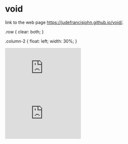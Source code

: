 # void
link to the web page  https://judefrancisjohn.github.io/void/.

.row {
  clear: both;
}

.column-2 {
  float: left;
  width: 30%;
}
<div class="row">
  <div class="column-3">
    <iframe src="https://public.tableau.com/views/schoolssecond/Sheet2?::showVizHome=no&:embed=true" width="250" height="150" frameborder="0" ></iframe> 
  
  </div>

  <div class="column-3">
    <iframe src="https://public.tableau.com/views/ct_schooldistricts/Sheet1?:showVizHome=no&:embed=true" width="250" height="150" frameborder="0" ></iframe>
   
  </div>

 
